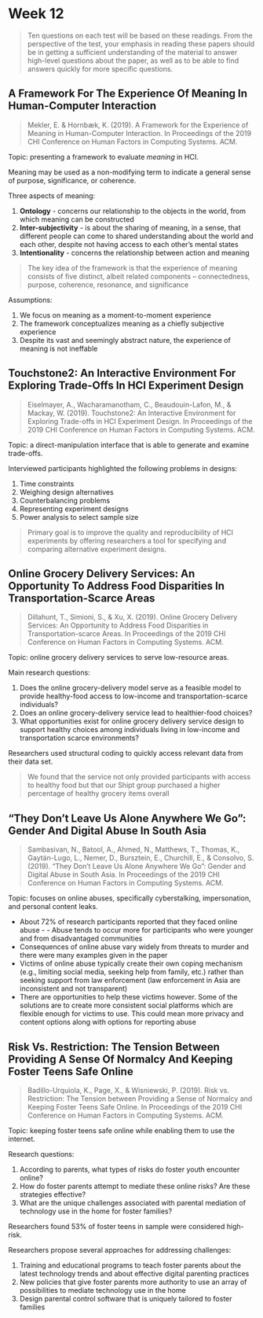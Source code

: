 # Week 12

> Ten questions on each test will be based on these readings. From the perspective of the test, your emphasis in reading these papers should be in getting a sufficient understanding of the material to answer high-level questions about the paper, as well as to be able to find answers quickly for more specific questions.

## A Framework For The Experience Of Meaning In Human-Computer Interaction

> Mekler, E. & Hornbæk, K. (2019). A Framework for the Experience of Meaning in Human-Computer Interaction. In Proceedings of the 2019 CHI Conference on Human Factors in Computing Systems. ACM.

Topic: presenting a framework to evaluate _meaning_ in HCI.

Meaning may be used as a non-modifying term to indicate a general sense of purpose, significance, or coherence.

Three aspects of meaning:

1. **Ontology** - concerns our relationship to the objects in the world, from which meaning can be constructed
2. **Inter-subjectivity** - is about the sharing of meaning, in a sense, that different people can come to shared understanding about the world and each other, despite not having access to each other’s mental states
3. **Intentionality** - concerns the relationship between action and meaning

> The key idea of the framework is that the experience of meaning consists of five distinct, albeit related components – connectedness, purpose, coherence, resonance, and significance

Assumptions:

1. We focus on meaning as a moment-to-moment experience
2. The framework conceptualizes meaning as a chiefly subjective experience
3. Despite its vast and seemingly abstract nature, the experience of meaning is not ineffable

## Touchstone2: An Interactive Environment For Exploring Trade-Offs In HCI Experiment Design

> Eiselmayer, A., Wacharamanotham, C., Beaudouin-Lafon, M., & Mackay, W. (2019). Touchstone2: An Interactive Environment for Exploring Trade-offs in HCI Experiment Design. In Proceedings of the 2019 CHI Conference on Human Factors in Computing Systems. ACM.

Topic: a direct-manipulation interface that is able to generate and examine trade-offs.

Interviewed participants highlighted the following problems in designs:

1. Time constraints
2. Weighing design alternatives
3. Counterbalancing problems
4. Representing experiment designs
5. Power analysis to select sample size

> Primary goal is to improve the quality and reproducibility of HCI experiments by offering researchers a tool for specifying and comparing alternative experiment designs.

## Online Grocery Delivery Services: An Opportunity To Address Food Disparities In Transportation-Scarce Areas

> Dillahunt, T., Simioni, S., & Xu, X. (2019). Online Grocery Delivery Services: An Opportunity to Address Food Disparities in Transportation-scarce Areas. In Proceedings of the 2019 CHI Conference on Human Factors in Computing Systems. ACM.

Topic: online grocery delivery services to serve low-resource areas.

Main research questions:

1. Does the online grocery-delivery model serve as a feasible model to provide healthy-food access to low-income and transportation-scarce individuals?
2. Does an online grocery-delivery service lead to healthier-food choices?
3. What opportunities exist for online grocery delivery service design to support healthy choices among individuals living in low-income and transportation scarce environments?

Researchers used structural coding to quickly access relevant data from their data set.

> We found that the service not only provided participants with access to healthy food but that our Shipt group purchased a higher percentage of healthy grocery items overall

## “They Don’t Leave Us Alone Anywhere We Go”: Gender And Digital Abuse In South Asia

> Sambasivan, N., Batool, A., Ahmed, N., Matthews, T., Thomas, K., Gaytán-Lugo, L., Nemer, D., Bursztein, E., Churchill, E., & Consolvo, S. (2019). “They Don’t Leave Us Alone Anywhere We Go”: Gender and Digital Abuse in South Asia. In Proceedings of the 2019 CHI Conference on Human Factors in Computing Systems. ACM.

Topic: focuses on online abuses, specifically cyberstalking, impersonation, and personal content leaks.

- About 72% of research participants reported that they faced online abuse - - Abuse tends to occur more for participants who were younger and from disadvantaged communities
- Consequences of online abuse vary widely from threats to murder and there were many examples given in the paper
- Victims of online abuse typically create their own coping mechanism (e.g., limiting social media, seeking help from family, etc.) rather than seeking support from law enforcement (law enforcement in Asia are inconsistent and not transparent)
- There are opportunities to help these victims however. Some of the solutions are to create more consistent social platforms which are flexible enough for victims to use. This could mean more privacy and content options along with options for reporting abuse

## Risk Vs. Restriction: The Tension Between Providing A Sense Of Normalcy And Keeping Foster Teens Safe Online

> Badillo-Urquiola, K., Page, X., & Wisniewski, P. (2019). Risk vs. Restriction: The Tension between Providing a Sense of Normalcy and Keeping Foster Teens Safe Online. In Proceedings of the 2019 CHI Conference on Human Factors in Computing Systems. ACM.

Topic: keeping foster teens safe online while enabling them to use the internet.

Research questions:

1. According to parents, what types of risks do foster youth encounter online?
2. How do foster parents attempt to mediate these online risks? Are these strategies effective?
3. What are the unique challenges associated with parental mediation of technology use in the home for foster families?

Researchers found 53% of foster teens in sample were considered high-risk.

Researchers propose several approaches for addressing challenges:

1. Training and educational programs to teach foster parents about the latest technology trends and about effective digital parenting practices
2. New policies that give foster parents more authority to use an array of possibilities to mediate technology use in the home
3. Design parental control software that is uniquely tailored to foster families
